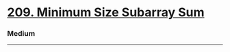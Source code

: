 # [209. Minimum Size Subarray Sum](https://leetcode.com/problems/minimum-size-subarray-sum/)
### Medium
----
